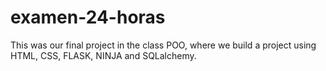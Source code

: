 # examen-24-horas
This was our final project in the class POO, where we build a project using HTML, CSS, FLASK, NINJA and SQLalchemy.
